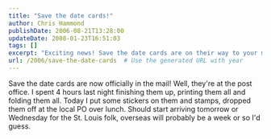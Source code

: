 ```yaml
---
title: "Save the date cards!"
author: Chris Hammond
publishDate: 2006-08-21T13:28:00
updateDate: 2008-01-23T16:51:03
tags: []
excerpt: "Exciting news! Save the date cards are on their way to your mailbox. Keep an eye out for them to arrive soon. 💌 #SaveTheDate #WeddingPlanning"
url: /2006/save-the-date-cards  # Use the generated URL with year
---
```

Save the date cards are now officially in the mail! Well, they're at the post office. I spent 4 hours last night finishing them up, printing them all and folding them all. Today I put some stickers on them and stamps, dropped them off at the local PO over lunch. Should start arriving tomorrow or Wednesday for the St. Louis folk, overseas will probably be a week or so I'd guess.


